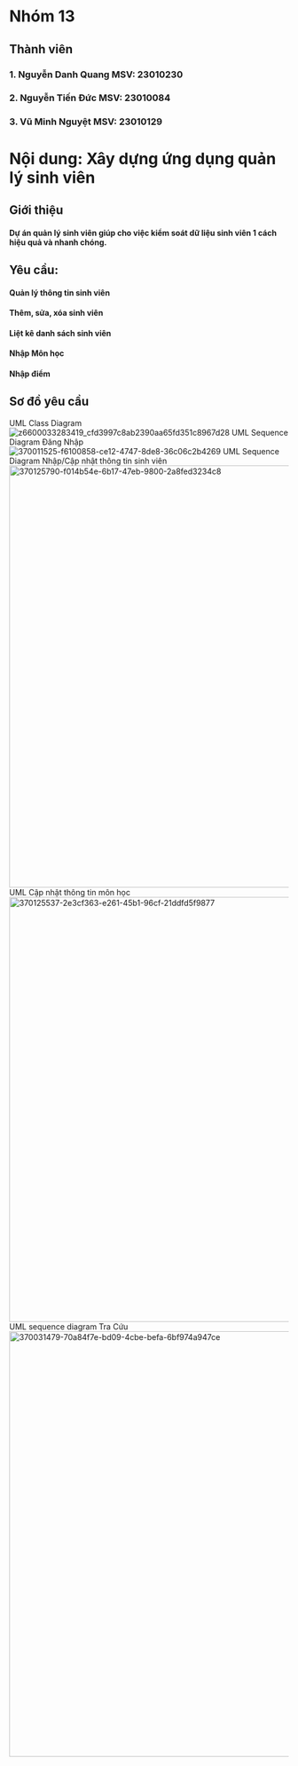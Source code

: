 # Nhóm 13
## Thành viên
### 1. Nguyễn Danh Quang MSV: 23010230
### 2. Nguyễn Tiến Đức MSV: 23010084
### 3. Vũ Minh Nguyệt MSV: 23010129
# Nội dung: Xây dựng ứng dụng quản lý sinh viên
## Giới thiệu
#### Dự án quản lý sinh viên giúp cho việc kiểm soát dữ liệu sinh viên 1 cách hiệu quả và nhanh chóng.
## Yêu cầu:
#### Quản lý thông tin sinh viên
#### Thêm, sửa, xóa sinh viên
#### Liệt kê danh sách sinh viên
#### Nhập Môn học
#### Nhập điểm
## Sơ đồ yêu cầu
UML Class Diagram
![z6600033283419_cfd3997c8ab2390aa65fd351c8967d28](https://github.com/user-attachments/assets/4a1ffbb3-cc9a-411c-8495-455ced45f815)
UML Sequence Diagram Đăng Nhập
![370011525-f6100858-ce12-4747-8de8-36c06c2b4269](https://github.com/user-attachments/assets/911052ee-9009-4aaa-a338-dc194bfff2d1)
UML Sequence Diagram Nhập/Cập nhật thông tin sinh viên
<img width="761" alt="370125790-f014b54e-6b17-47eb-9800-2a8fed3234c8" src="https://github.com/user-attachments/assets/f0ab8b4c-f663-44b6-9650-3f3e7eae5492" />
UML Cập nhật thông tin môn học
<img width="766" alt="370125537-2e3cf363-e261-45b1-96cf-21ddfd5f9877" src="https://github.com/user-attachments/assets/509cd56a-0c56-4032-b740-d0395c423349" />
UML sequence diagram Tra Cứu
<img width="767" alt="370031479-70a84f7e-bd09-4cbe-befa-6bf974a947ce" src="https://github.com/user-attachments/assets/1636ca2c-7ce8-405d-b820-11be182a29a6" />


